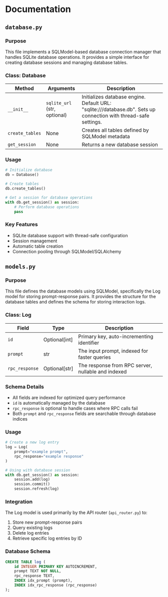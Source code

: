 # Documentation

## `database.py`
### Purpose
This file implements a SQLModel-based database connection manager that handles SQLite database operations. It provides a simple interface for creating database sessions and managing database tables.

### Class: Database
| Method | Arguments | Description |
|--------|-----------|-------------|
| `__init__` | `sqlite_url` (str, optional) | Initializes database engine. Default URL: "sqlite:///database.db". Sets up connection with thread-safe settings. |
| `create_tables` | None | Creates all tables defined by SQLModel metadata |
| `get_session` | None | Returns a new database session |

### Usage
```python
# Initialize database
db = Database()

# Create tables
db.create_tables()

# Get a session for database operations
with db.get_session() as session:
    # Perform database operations
    pass
```

### Key Features
- SQLite database support with thread-safe configuration
- Session management
- Automatic table creation
- Connection pooling through SQLModel/SQLAlchemy

## `models.py`
### Purpose
This file defines the database models using SQLModel, specifically the Log model for storing prompt-response pairs. It provides the structure for the database tables and defines the schema for storing interaction logs.

### Class: Log
| Field | Type | Description |
|-------|------|-------------|
| `id` | Optional[int] | Primary key, auto-incrementing identifier |
| `prompt` | str | The input prompt, indexed for faster queries |
| `rpc_response` | Optional[str] | The response from RPC server, nullable and indexed |

### Schema Details
- All fields are indexed for optimized query performance
- `id` is automatically managed by the database
- `rpc_response` is optional to handle cases where RPC calls fail
- Both `prompt` and `rpc_response` fields are searchable through database indices

### Usage
```python
# Create a new log entry
log = Log(
    prompt="example prompt",
    rpc_response="example response"
)

# Using with database session
with db.get_session() as session:
    session.add(log)
    session.commit()
    session.refresh(log)
```

### Integration
The Log model is used primarily by the API router (`api_router.py`) to:
1. Store new prompt-response pairs
2. Query existing logs
3. Delete log entries
4. Retrieve specific log entries by ID

### Database Schema
```sql
CREATE TABLE log (
    id INTEGER PRIMARY KEY AUTOINCREMENT,
    prompt TEXT NOT NULL,
    rpc_response TEXT,
    INDEX idx_prompt (prompt),
    INDEX idx_rpc_response (rpc_response)
);
```